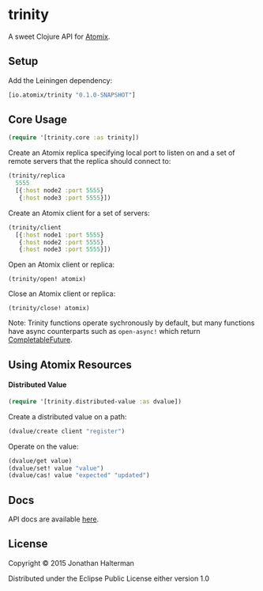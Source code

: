 # trinity

A sweet Clojure API for [Atomix].

## Setup

Add the Leiningen dependency:

```clojure
[io.atomix/trinity "0.1.0-SNAPSHOT"]
```

## Core Usage

```clojure
(require '[trinity.core :as trinity])
```

Create an Atomix replica specifying local port to listen on and a set of remote servers that the replica should connect to:

```clojure
(trinity/replica 
  5555 
  [{:host node2 :port 5555}
   {:host node3 :port 5555}])
```

Create an Atomix client for a set of servers:

```clojure
(trinity/client
  [{:host node1 :port 5555}
   {:host node2 :port 5555}
   {:host node3 :port 5555}])
```

Open an Atomix client or replica:

```
(trinity/open! atomix)
```

Close an Atomix client or replica:

```
(trinity/close! atomix)
```

Note: Trinity functions operate sychronously by default, but many functions have async counterparts such as `open-async!` which return [CompletableFuture].

## Using Atomix Resources

#### Distributed Value

```clojure
(require '[trinity.distributed-value :as dvalue])
```

Create a distributed value on a path:

```clojure
(dvalue/create client "register")
```

Operate on the value:

```clojure
(dvalue/get value)
(dvalue/set! value "value")
(dvalue/cas! value "expected" "updated")
```

## Docs

API docs are available [here](http://atomix.io/trinity/docs/).

## License

Copyright © 2015 Jonathan Halterman

Distributed under the Eclipse Public License either version 1.0

[Atomix]: http://atomix.io/atomix
[CompletableFuture]: https://docs.oracle.com/javase/8/docs/api/java/util/concurrent/CompletableFuture.html